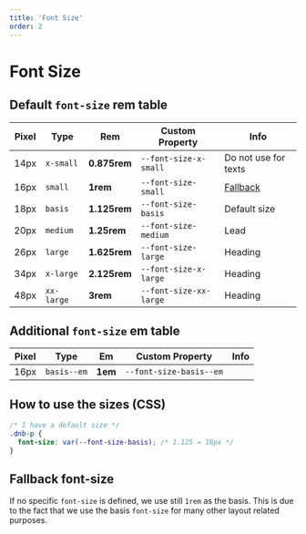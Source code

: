 ```yaml
---
title: 'Font Size'
order: 2
---
```


# Font Size

## Default `font-size` **rem** table

| Pixel | Type       | Rem          | Custom Property        | Info                            |
| ----- | ---------- | ------------ | ---------------------- | ------------------------------- |
| 14px  | `x-small`  | **0.875rem** | `--font-size-x-small`  | Do not use for texts            |
| 16px  | `small`    | **1rem**     | `--font-size-small`    | [Fallback](#fallback-font-size) |
| 18px  | `basis`    | **1.125rem** | `--font-size-basis`    | Default size                    |
| 20px  | `medium`   | **1.25rem**  | `--font-size-medium`   | Lead                            |
| 26px  | `large`    | **1.625rem** | `--font-size-large`    | Heading                         |
| 34px  | `x-large`  | **2.125rem** | `--font-size-x-large`  | Heading                         |
| 48px  | `xx-large` | **3rem**     | `--font-size-xx-large` | Heading                         |

## Additional `font-size` **em** table

| Pixel | Type        | Em      | Custom Property         | Info |
| ----- | ----------- | ------- | ----------------------- | ---- |
| 16px  | `basis--em` | **1em** | `--font-size-basis--em` |      |

## How to use the sizes (CSS)

```css
/* I have a default size */
.dnb-p {
  font-size: var(--font-size-basis); /* 1.125 = 18px */
}
```

## Fallback font-size

If no specific `font-size` is defined, we use still `1rem` as the basis. This is due to the fact that we use the basis `font-size` for many other layout related purposes.

<!-- ### Usage in HTML (Helper Classes)

```html
<h3 class="dnb-font-size--small">Heading</h3>
``` -->
